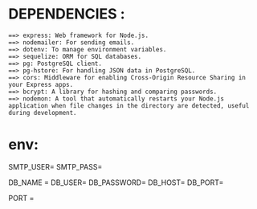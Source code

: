 # DEPENDENCIES :

    ==> express: Web framework for Node.js.
    ==> nodemailer: For sending emails.
    ==> dotenv: To manage environment variables.
    ==> sequelize: ORM for SQL databases.
    ==> pg: PostgreSQL client.
    ==> pg-hstore: For handling JSON data in PostgreSQL.
    ==> cors: Middleware for enabling Cross-Origin Resource Sharing in your Express apps.
    ==> bcrypt: A library for hashing and comparing passwords.
    ==> nodemon: A tool that automatically restarts your Node.js application when file changes in the directory are detected, useful during development.

# env:

SMTP_USER=
SMTP_PASS=

DB_NAME =
DB_USER=
DB_PASSWORD=
DB_HOST=
DB_PORT=

PORT =
